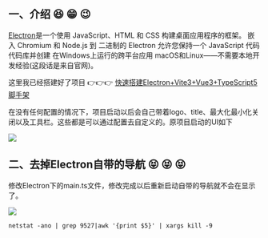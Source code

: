 ## 一、介绍 😆 😁 😉

[Electron](https://so.csdn.net/so/search?q=Electron&spm=1001.2101.3001.7020)是一个使用 JavaScript、HTML 和 CSS 构建桌面应用程序的框架。 嵌入 Chromium 和 Node.js 到 二进制的 Electron 允许您保持一个 JavaScript 代码代码库并创建 在Windows上运行的跨平台应用 macOS和Linux——不需要本地开发经验(这段话是来自官网)。

这里我已经搭建好了项目 👉👉👉 [快速搭建Electron+Vite3+Vue3+TypeScript5脚手架](https://blog.csdn.net/qq_19991931/article/details/130429607?spm=1001.2014.3001.5502 "快速搭建Electron+Vite3+Vue3+TypeScript5脚手架")

在没有任何配置的情况下，项目启动以后会自己带着logo、title、最大化最小化关闭以及工具栏。这些都是可以通过配置去自定义的。原项目启动的UI如下

![](https://img-blog.csdnimg.cn/e232ff644bfe4f97bf65bc5fb95b2253.png)

## 二、去掉Electron自带的导航 😝 😝 😝

修改Electron下的main.ts文件，修改完成以后重新启动自带的导航就不会在显示了。

![](https://img-blog.csdnimg.cn/c085e8a9df234964964557aa46c48a55.jpeg)


`netstat -ano | grep 9527|awk '{print $5}' | xargs kill -9`